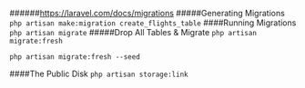 ######https://laravel.com/docs/migrations
#####Generating Migrations
`php artisan make:migration create_flights_table`
####Running Migrations
`php artisan migrate`
#####Drop All Tables & Migrate
`php artisan migrate:fresh`

`php artisan migrate:fresh --seed`

####The Public Disk
`php artisan storage:link`